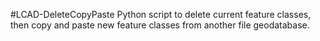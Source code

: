 #LCAD-DeleteCopyPaste
Python script to delete current feature classes, then copy and paste new feature classes from another file geodatabase.